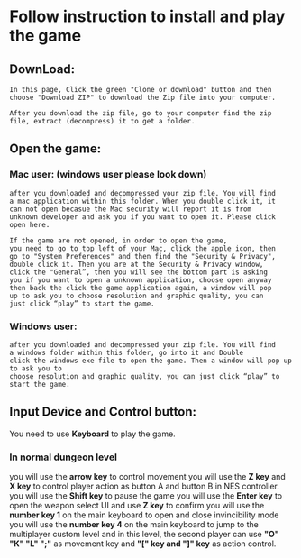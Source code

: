# Follow instruction to install and play the game

## DownLoad:

    In this page, Click the green "Clone or download" button and then
    choose "Download ZIP" to download the Zip file into your computer.

    After you download the zip file, go to your computer find the zip
    file, extract (decompress) it to get a folder.

## Open the game:
### Mac user: (windows user please look down)
    after you downloaded and decompressed your zip file. You will find
    a mac application within this folder. When you double click it, it
    can not open becasue the Mac security will report it is from
    unknown developer and ask you if you want to open it. Please click
    open here.

    If the game are not opened, in order to open the game,
    you need to go to top left of your Mac, click the apple icon, then
    go to "System Preferences" and then find the "Security & Privacy",
    double click it. Then you are at the Security & Privacy window,
    click the "General”, then you will see the bottom part is asking
    you if you want to open a unknown application, choose open anyway
    then back the click the game application again, a window will pop
    up to ask you to choose resolution and graphic quality, you can
    just click “play” to start the game.
    
### Windows user:
    after you downloaded and decompressed your zip file. You will find
    a windows folder within this folder, go into it and Double
    click the windows exe file to open the game. Then a window will pop up to ask you to
    choose resolution and graphic quality, you can just click “play” to
    start the game.

## Input Device and Control button:
You need to use **Keyboard** to play the game.

### In normal dungeon level
you will use the **arrow key** to control movement
you will use the  **Z key** and **X key** to control player action as button A and button B in
NES controller.
you will use the **Shift key** to pause the game
you will use the **Enter key** to open the weapon  select UI and use  **Z key** to confirm
you will use the **number key 1** on the main keyboard to open and close invincibility mode
you will use the **number key 4** on the main keyboard to jump to the multiplayer custom
level and in this level, the second player can use **"O" "K" "L" ";"** as movement key and
**"[" key and  "]" key** as action control.











